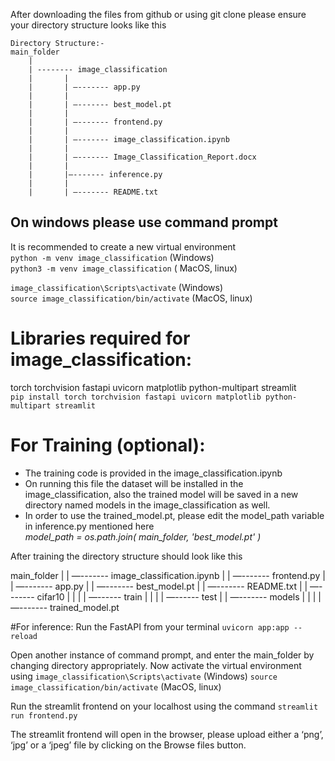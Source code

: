 After downloading the files from github or using git clone please ensure your directory structure looks like this
```
Directory Structure:-
main_folder
	|
	| -------- image_classification
	|		|
	| 		| —------- app.py
	|		|
	| 		| —------- best_model.pt
	| 		|
	| 		| —------- frontend.py
	|		|
	| 		| —------- image_classification.ipynb
	|		|
	| 		| —------- Image_Classification_Report.docx
	|		|
	| 		|—------- inference.py
	|		|
	| 		| —------- README.txt
```
## On windows please use command prompt
It is recommended to create a new virtual environment<br>
```python -m venv image_classification``` (Windows)<br>
```python3 -m venv image_classification``` ( MacOS, linux)<br>

```image_classification\Scripts\activate``` (Windows)<br>
```source image_classification/bin/activate``` (MacOS, linux)<br>

# Libraries required for image_classification: 
torch torchvision fastapi uvicorn matplotlib python-multipart streamlit<br>
```pip install torch torchvision fastapi uvicorn matplotlib python-multipart streamlit```<br>

# For Training (optional): <br>
- The training code is provided in the image_classification.ipynb <br>
- On running this file the dataset will be installed in the image_classification, also the trained model will be saved in a new directory named models in the image_classification as well.<br>
- In order to use the trained_model.pt, please edit the model_path variable in inference.py mentioned here <br>
_model_path = os.path.join( main_folder, 'best_model.pt' )_

After training the directory structure should look like this<br>

main_folder
	|
	| —------- image_classification.ipynb
	|
	| —------- frontend.py
	|
	| —------- app.py
	|
	| —------- best_model.pt
	|
	| —------- README.txt
	|
	| —------- cifar10
	|		|
	|		| —------ train
	|		| 
	|		| —------ test
	|
	| —------- models
	|		|
	|		| —------- trained_model.pt


#For inference:
Run the FastAPI from your terminal
```uvicorn app:app --reload```

Open another instance of command prompt, and enter the main_folder by changing directory appropriately.
Now activate the virtual environment using 
```image_classification\Scripts\activate``` (Windows)
```source image_classification/bin/activate``` (MacOS, linux)

Run the streamlit frontend on your localhost using the command
```streamlit run frontend.py```

The streamlit frontend will open in the browser, please upload either a ‘png’, ‘jpg’ or a ‘jpeg’ file by clicking on the Browse files button.
